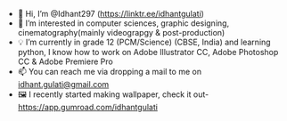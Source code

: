 - 👋 Hi, I’m @Idhant297 (https://linktr.ee/idhantgulati)
- 👀 I’m interested in computer sciences, graphic designing, cinematography(mainly videograpgy & post-production)
- 💡 I’m currently in grade 12 (PCM/Science) (CBSE, India) and learning python, I know how to work on Adobe Illustrator CC, Adobe Photoshop CC & Adobe Premiere Pro
- 📫 You can reach me via dropping a mail to me on idhant.gulati@gmail.com
- 🖼 I recently started making wallpaper, check it out- https://app.gumroad.com/idhantgulati
<!---
Idhant297/Idhant297 is a ✨ special ✨ repository because its `README.md` (this file) appears on your GitHub profile.
You can click the Preview link to take a look at your changes.
--->
